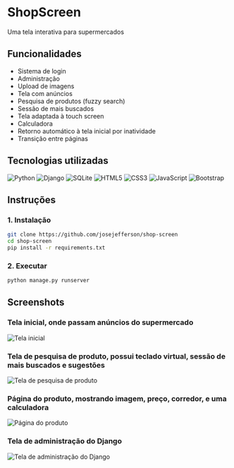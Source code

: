 # ShopScreen
Uma tela interativa para supermercados

## Funcionalidades

- Sistema de login
- Administração
- Upload de imagens
- Tela com anúncios
- Pesquisa de produtos (fuzzy search)
- Sessão de mais buscados
- Tela adaptada à touch screen
- Calculadora
- Retorno automático à tela inicial por inatividade
- Transição entre páginas

## Tecnologias utilizadas

![Python](https://img.shields.io/badge/python-3670A0?style=for-the-badge&logo=python&logoColor=ffdd54)
![Django](https://img.shields.io/badge/django-%23092E20.svg?style=for-the-badge&logo=django&logoColor=white)
![SQLite](https://img.shields.io/badge/sqlite-%2307405e.svg?style=for-the-badge&logo=sqlite&logoColor=white)
![HTML5](https://img.shields.io/badge/html5-%23E34F26.svg?style=for-the-badge&logo=html5&logoColor=white)
![CSS3](https://img.shields.io/badge/css3-%231572B6.svg?style=for-the-badge&logo=css3&logoColor=white)
![JavaScript](https://img.shields.io/badge/javascript-%23323330.svg?style=for-the-badge&logo=javascript&logoColor=%23F7DF1E)
![Bootstrap](https://img.shields.io/badge/bootstrap-%238511FA.svg?style=for-the-badge&logo=bootstrap&logoColor=white)

## Instruções
### 1. Instalação
```bash
git clone https://github.com/josejefferson/shop-screen
cd shop-screen
pip install -r requirements.txt
```

### 2. Executar
```bash
python manage.py runserver
```

## Screenshots
### Tela inicial, onde passam anúncios do supermercado
![Tela inicial](https://github.com/josejefferson/shop-screen/assets/52979246/281b8e2b-792c-443d-b347-07731c44d1d3)

### Tela de pesquisa de produto, possui teclado virtual, sessão de mais buscados e sugestões
![Tela de pesquisa de produto](https://github.com/josejefferson/shop-screen/assets/52979246/3115c443-308e-4d6b-8761-ef9359c6ecbc)

### Página do produto, mostrando imagem, preço, corredor, e uma calculadora
![Página do produto](https://github.com/josejefferson/shop-screen/assets/52979246/07b2c09f-b0f6-49fb-b72f-3332a584ec96)

### Tela de administração do Django
![Tela de administração do Django](https://github.com/josejefferson/shop-screen/assets/52979246/efc76d1f-8136-42ab-82b6-079d13b2b42e)
